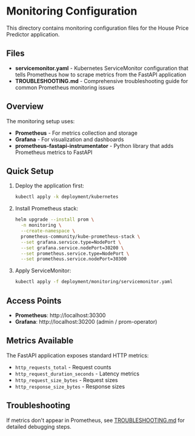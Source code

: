 # Monitoring Configuration

This directory contains monitoring configuration files for the House Price Predictor application.

## Files

- **servicemonitor.yaml** - Kubernetes ServiceMonitor configuration that tells Prometheus how to scrape metrics from the FastAPI application
- **TROUBLESHOOTING.md** - Comprehensive troubleshooting guide for common Prometheus monitoring issues

## Overview

The monitoring setup uses:
- **Prometheus** - For metrics collection and storage
- **Grafana** - For visualization and dashboards
- **prometheus-fastapi-instrumentator** - Python library that adds Prometheus metrics to FastAPI

## Quick Setup

1. Deploy the application first:
   ```bash
   kubectl apply -k deployment/kubernetes
   ```

2. Install Prometheus stack:
   ```bash
   helm upgrade --install prom \
     -n monitoring \
     --create-namespace \
     prometheus-community/kube-prometheus-stack \
     --set grafana.service.type=NodePort \
     --set grafana.service.nodePort=30200 \
     --set prometheus.service.type=NodePort \
     --set prometheus.service.nodePort=30300
   ```

3. Apply ServiceMonitor:
   ```bash
   kubectl apply -f deployment/monitoring/servicemonitor.yaml
   ```

## Access Points

- **Prometheus**: http://localhost:30300
- **Grafana**: http://localhost:30200 (admin / prom-operator)

## Metrics Available

The FastAPI application exposes standard HTTP metrics:
- `http_requests_total` - Request counts
- `http_request_duration_seconds` - Latency metrics
- `http_request_size_bytes` - Request sizes
- `http_response_size_bytes` - Response sizes

## Troubleshooting

If metrics don't appear in Prometheus, see [TROUBLESHOOTING.md](./TROUBLESHOOTING.md) for detailed debugging steps.
